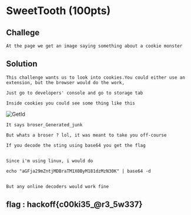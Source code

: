 # SweetTooth (100pts)

## Challege
```
At the page we get an image saying something about a cookie monster
```

## **Solution**

```
This challenge wants us to look into cookies.You could either use an extension, but the browser would do the work,

Just go to developers' console and go to storage tab 

Inside cookies you could see some thing like this

```
![GetId](https;//github.com/ajaysram/hackoff-writeup/SweetTooth/img/SweetTooth.png)

```
It says broser_Generated_junk

But whats a broser ? lol, it was meant to take you off-course 

If you decode the sting using base64 you get the flag


Since i'm using linux, i would do

echo "aGFja29mZntjMDBraTM1X0ByM181dzMzN30K" | base64 -d


But any online decoders would work fine
```

## flag : hackoff{c00ki35_@r3_5w337}

